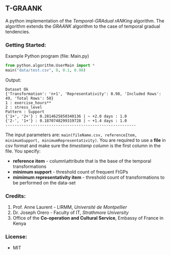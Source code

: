 ## T-GRAANK
A python implementation of the <i>Temporal-GRAdual rANKing</i> algorithm. The algorithm extends the <i>GRAANK</i> algorithm to the case of temporal gradual tendencies.<br>
<!-- Research paper published at FuzzIEEE 2019 International Conference on Fuzzy Systems (New Orleans): link<br> -->

### Getting Started:
Example Python program (file: Main.py)<br>
```python
from python.algorithm.UserMain import *
main("data/test.csv", 0, 0.1, 0.98)
```

Output:
```
Dataset Ok
{'Transformation': 'n+1', 'Representativity': 0.98, 'Included Rows': 49, 'Total Rows': 50}
1 : exercise_hours**
2 : stress_level
Pattern : Support
{'1+', '2+'} : 0.2814625850340136 | ~ +2.0 days : 1.0
{'2-', '1+'} : 0.1870748299319728 | ~ +1.4 days : 1.0
---------------------------------------------------------
```

The input parameters are: ```main(fileName.csv, referenceItem, minimumSupport, minimumRepresentativity)```. You are required to use a <strong>file</strong> in csv format and make sure the <i>timestamp column</i> is the first column in the file. You specify:
* <strong>reference item</strong> - column\attribute that is the base of the temporal transformations
* <strong>minimum support</strong> - threshold count of frequent FtGPs
* <strong>mimimum representativity item</strong> - threshold count of transformations to be performed on the data-set

### Credits:
1. Prof. Anne Laurent - LIRMM, <i>Université de Montpellier</i>
2. Dr. Joseph Orero - Faculty of IT, <i>Strathmore University</i>
3. Office of the <strong>Co-operation and Cultural Service</strong>, Embassy of France in Kenya
  
### License:
* MIT
